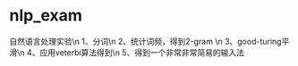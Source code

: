 # nlp_exam
自然语言处理实验\n
1、分词\n
2、统计词频，得到2-gram \n
3、good-turing平滑\n
4、应用veterbi算法得到\n
5、得到一个非常非常简易的输入法
